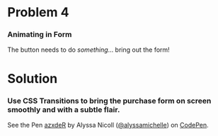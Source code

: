 # Problem 4
### Animating in Form
The button needs to do *something*... bring out the form!

# Solution
### Use CSS Transitions to bring the purchase form on screen smoothly and with a subtle flair.
<p data-height="500" data-theme-id="5377" data-slug-hash="azxdeR" data-default-tab="result" data-user="alyssamichelle" class='codepen'>See the Pen <a href='http://codepen.io/alyssamichelle/pen/azxdeR/'>azxdeR</a> by Alyssa Nicoll (<a href='http://codepen.io/alyssamichelle'>@alyssamichelle</a>) on <a href='http://codepen.io'>CodePen</a>.</p>
<script async src="//assets.codepen.io/assets/embed/ei.js"></script>
